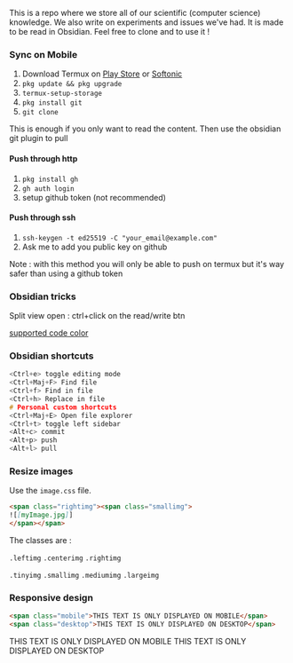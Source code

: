 
This is a repo where we store all of our scientific (computer science) knowledge.
We also write on experiments and issues we've had.
It is made to be read in Obsidian. Feel free to clone and to use it !

### Sync on Mobile

1) Download Termux on [Play Store](https://play.google.com/store/apps/details?id=com.termux&hl=fr&gl=US)  or [Softonic](https://termux.fr.softonic.com/android)
2) ```pkg update && pkg upgrade```
3) ```termux-setup-storage```
4) ```pkg install git```
5) `git clone`

This is enough if you only want to read the content. Then use the obsidian git plugin to pull

#### Push through http
1) ```pkg install gh```
2) ```gh auth login```
3) setup github token (not recommended)

#### Push through ssh
1) `ssh-keygen -t ed25519 -C "your_email@example.com"`
2) Ask me to add you public key on github

Note : with this method you will only be able to push on termux but it's way safer than using a github token


### Obsidian tricks

Split view open : ctrl+click on the read/write btn

[supported code color](https://prismjs.com/#supported-languages)

### Obsidian shortcuts

```c
<Ctrl+e> toggle editing mode
<Ctrl+Maj+F> Find file
<Ctrl+f> Find in file
<Ctrl+h> Replace in file
# Personal custom shortcuts
<Ctrl+Maj+E> Open file explorer
<Ctrl+t> toggle left sidebar
<Alt+c> commit
<Alt+p> push
<Alt+l> pull
```

### Resize images 

Use the `image.css` file.

```markdown
<span class="rightimg"><span class="smallimg">
![[myImage.jpg]]
</span></span>
```

The classes are : 

`.leftimg`
`.centerimg`
`.rightimg`

`.tinyimg`
`.smallimg`
`.mediumimg`
`.largeimg`


### Responsive design

```markdown
<span class="mobile">THIS TEXT IS ONLY DISPLAYED ON MOBILE</span>
<span class="desktop">THIS TEXT IS ONLY DISPLAYED ON DESKTOP</span>
```

<span class="mobile">THIS TEXT IS ONLY DISPLAYED ON MOBILE</span>
<span class="desktop">THIS TEXT IS ONLY DISPLAYED ON DESKTOP</span>